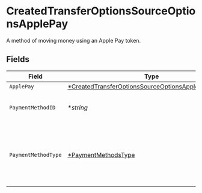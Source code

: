 # CreatedTransferOptionsSourceOptionsApplePay

A method of moving money using an Apple Pay token.


## Fields

| Field                                                                                                                              | Type                                                                                                                               | Required                                                                                                                           | Description                                                                                                                        | Example                                                                                                                            |
| ---------------------------------------------------------------------------------------------------------------------------------- | ---------------------------------------------------------------------------------------------------------------------------------- | ---------------------------------------------------------------------------------------------------------------------------------- | ---------------------------------------------------------------------------------------------------------------------------------- | ---------------------------------------------------------------------------------------------------------------------------------- |
| `ApplePay`                                                                                                                         | [*CreatedTransferOptionsSourceOptionsApplePayApplePay](../../models/shared/createdtransferoptionssourceoptionsapplepayapplepay.md) | :heavy_minus_sign:                                                                                                                 | N/A                                                                                                                                |                                                                                                                                    |
| `PaymentMethodID`                                                                                                                  | **string*                                                                                                                          | :heavy_minus_sign:                                                                                                                 | UUID v4                                                                                                                            | ec7e1848-dc80-4ab0-8827-dd7fc0737b43                                                                                               |
| `PaymentMethodType`                                                                                                                | [*PaymentMethodsType](../../models/shared/paymentmethodstype.md)                                                                   | :heavy_minus_sign:                                                                                                                 | The payment method type that represents a payment rail and directionality                                                          |                                                                                                                                    |
